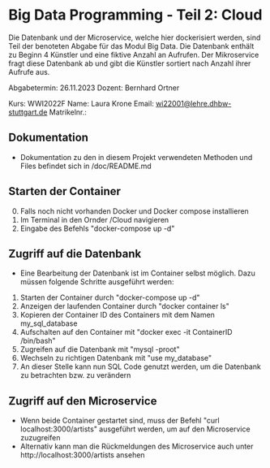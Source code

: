 # Big Data Programming - Teil 2: Cloud

Die Datenbank und der Microservice, welche hier dockerisiert werden, sind Teil der benoteten Abgabe für das Modul Big Data. 
Die Datenbank enthält zu Beginn 4 Künstler und eine fiktive Anzahl an Aufrufen. Der Mikroservice fragt diese Datenbank ab und gibt die Künstler sortiert nach Anzahl ihrer Aufrufe aus. 

Abgabetermin: 26.11.2023
Dozent: Bernhard Ortner

Kurs: WWI2022F
Name: Laura Krone
Email: wi22001@lehre.dhbw-stuttgart.de
Matrikelnr.:

## Dokumentation
- Dokumentation zu den in diesem Projekt verwendeten Methoden und Files befindet sich in /doc/README.md

## Starten der Container 
0. Falls noch nicht vorhanden Docker und Docker compose installieren
1. Im Terminal in den Ornder /Cloud navigieren
2. Eingabe des Befehls "docker-compose up -d"

## Zugriff auf die Datenbank
- Eine Bearbeitung der Datenbank ist im Container selbst möglich. Dazu müssen folgende Schritte ausgeführt werden: 
1. Starten der Container durch "docker-compose up -d"
2. Anzeigen der laufenden Container durch "docker container ls"
3. Kopieren der Container ID des Containers mit dem Namen my_sql_database
4. Aufschalten auf den Container mit "docker exec -it ContainerID /bin/bash"
5. Zugreifen auf die Datenbank mit "mysql -proot"
6. Wechseln zu richtigen Datenbank mit "use my_database"
7. An dieser Stelle kann nun SQL Code genutzt werden, um die Datenbank zu betrachten bzw. zu verändern

## Zugriff auf den Microservice
- Wenn beide Container gestartet sind, muss der Befehl "curl localhost:3000/artists" ausgeführt werden, um auf den Microservice zuzugreifen 
- Alternativ kann man die Rückmeldungen des Microservice auch unter http://localhost:3000/artists ansehen

